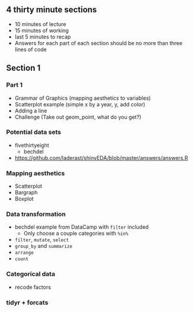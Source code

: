 ## 4 thirty minute sections
  - 10 minutes of lecture
  - 15 minutes of working
  - last 5 minutes to recap
  - Answers for each part of each section should be no more than three lines of code

## Section 1

### Part 1
  - Grammar of Graphics (mapping aesthetics to variables)
  - Scatterplot example (simple x by a year, y, add color)
  - Adding a line
  - Challenge (Take out geom_point, what do you get?)
  

### Potential data sets

- fivethirtyeight
  - bechdel
- https://github.com/laderast/shinyEDA/blob/master/answers/answers.R  

### Mapping aesthetics
  - Scatterplot
  - Bargraph
  - Boxplot
  
### Data transformation
  - bechdel example from DataCamp with `filter` included
    + Only choose a couple categories with `%in%`
  - `filter`, `mutate`, `select`
  - `group_by` and `summarize`
  - `arrange`
  - `count`
  
### Categorical data
  - recode factors

### tidyr + forcats

  
